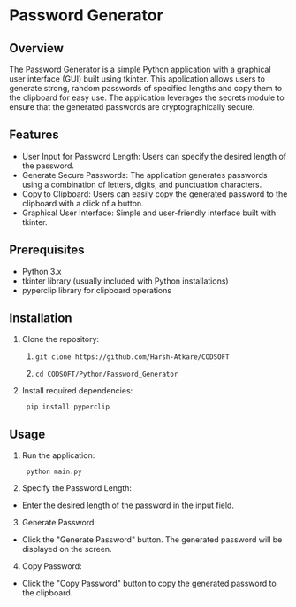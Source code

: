 # Password Generator #
## Overview ##
The Password Generator is a simple Python application with a graphical user interface (GUI) built using tkinter. This application allows users to generate strong, random passwords of specified lengths and copy them to the clipboard for easy use. The application leverages the secrets module to ensure that the generated passwords are cryptographically secure.

## Features ##

- User Input for Password Length: Users can specify the desired length of the password.
- Generate Secure Passwords: The application generates passwords using a combination of letters, digits, and punctuation characters.
- Copy to Clipboard: Users can easily copy the generated password to the clipboard with a click of a button.
- Graphical User Interface: Simple and user-friendly interface built with tkinter.

## Prerequisites ## 

- Python 3.x
- tkinter library (usually included with Python installations)
- pyperclip library for clipboard operations

## Installation ## 

1. Clone the repository:

     1.     git clone https://github.com/Harsh-Atkare/CODSOFT
     2.     cd CODSOFT/Python/Password_Generator

2. Install required dependencies:

        pip install pyperclip

## Usage ##

1. Run the application:

        python main.py

2. Specify the Password Length:

- Enter the desired length of the password in the input field.

3. Generate Password:

- Click the "Generate Password" button. The generated password will be displayed on the screen.

4. Copy Password:

- Click the "Copy Password" button to copy the generated password to the clipboard.
